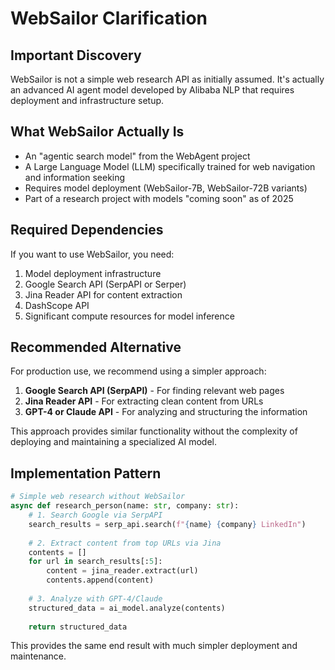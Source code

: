 # WebSailor Clarification

## Important Discovery
WebSailor is not a simple web research API as initially assumed. It's actually an advanced AI agent model developed by Alibaba NLP that requires deployment and infrastructure setup.

## What WebSailor Actually Is
- An "agentic search model" from the WebAgent project
- A Large Language Model (LLM) specifically trained for web navigation and information seeking
- Requires model deployment (WebSailor-7B, WebSailor-72B variants)
- Part of a research project with models "coming soon" as of 2025

## Required Dependencies
If you want to use WebSailor, you need:
1. Model deployment infrastructure
2. Google Search API (SerpAPI or Serper)
3. Jina Reader API for content extraction
4. DashScope API
5. Significant compute resources for model inference

## Recommended Alternative
For production use, we recommend using a simpler approach:
1. **Google Search API (SerpAPI)** - For finding relevant web pages
2. **Jina Reader API** - For extracting clean content from URLs
3. **GPT-4 or Claude API** - For analyzing and structuring the information

This approach provides similar functionality without the complexity of deploying and maintaining a specialized AI model.

## Implementation Pattern
```python
# Simple web research without WebSailor
async def research_person(name: str, company: str):
    # 1. Search Google via SerpAPI
    search_results = serp_api.search(f"{name} {company} LinkedIn")
    
    # 2. Extract content from top URLs via Jina
    contents = []
    for url in search_results[:5]:
        content = jina_reader.extract(url)
        contents.append(content)
    
    # 3. Analyze with GPT-4/Claude
    structured_data = ai_model.analyze(contents)
    
    return structured_data
```

This provides the same end result with much simpler deployment and maintenance.